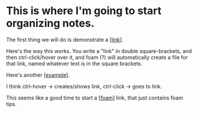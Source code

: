 # This is where I'm going to start organizing notes. 

The first thing we will do is demonstrate a [[link]].

Here's the way this works. You write a "link" in double square-brackets, and then ctrl-click/hover over it, and foam (?) will automatically create a file for that link, named whatever text is in the square brackets. 

Here's another [[example]].

I think ctrl-hover -> creates/shows link, ctrl-click -> goes to link. 

This seems like a good time to start a [[foam]] link, that just contains foam tips. 

[//begin]: # "Autogenerated link references for markdown compatibility"
[link]: link.md "Link"
[example]: example.md "Example"
[foam]: foam.md "Foam"
[//end]: # "Autogenerated link references"